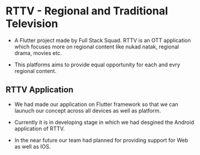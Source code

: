 # RTTV - Regional and Traditional Television

* A Flutter project made by Full Stack Squad. RTTV is an OTT application which focuses more on regional content like nukad natak, regional drama, movies etc.

* This platforms aims to provide equal opportunity for each and evry regional content. 

## RTTV Application

* We had made our application on Flutter framework so that we can launuch our concept across all devices as well as platform. 

* Currently it is in developing stage in which we had desgined the Android application of RTTV. 
* In the near future our team had planned for providing support for Web as well as IOS.
